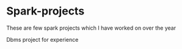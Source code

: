 # Spark-projects
These are few spark projects which I have worked on over the year

Dbms project for experience 
